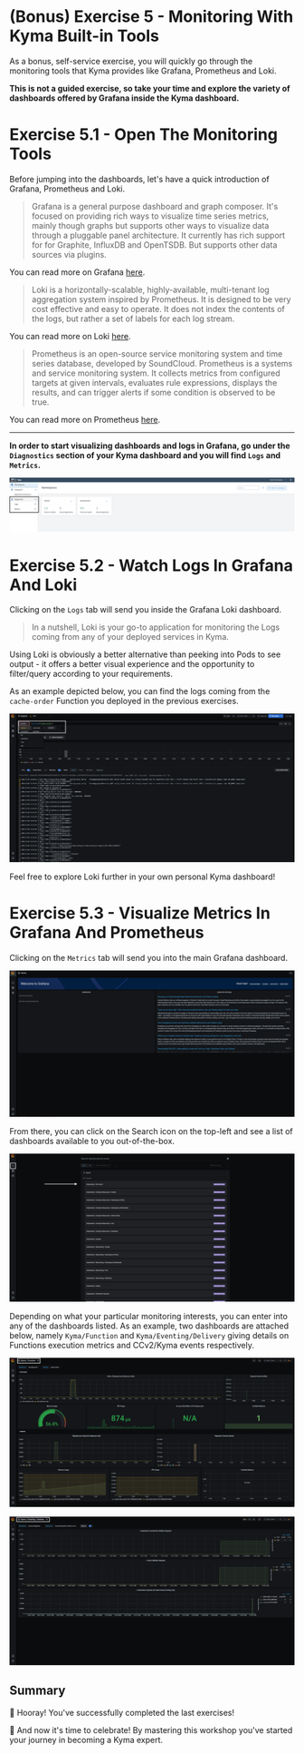 # (Bonus) Exercise 5 - Monitoring With Kyma Built-in Tools

As a bonus, self-service exercise, you will quickly go through the monitoring tools that Kyma provides like Grafana, Prometheus and Loki.

**This is not a guided exercise, so take your time and explore the variety of dashboards offered by Grafana inside the Kyma dashboard.**

# Exercise 5.1 - Open The Monitoring Tools

Before jumping into the dashboards, let's have a quick introduction of Grafana, Prometheus and Loki.

> Grafana is a general purpose dashboard and graph composer. It's focused on providing rich ways to visualize time series metrics, mainly though graphs but supports other ways to visualize data through a pluggable panel architecture. It currently has rich support for for Graphite, InfluxDB and OpenTSDB. But supports other data sources via plugins.

You can read more on Grafana [here](https://grafana.com/docs/grafana/latest/getting-started/getting-started/).

> Loki is a horizontally-scalable, highly-available, multi-tenant log aggregation system inspired by Prometheus. It is designed to be very cost effective and easy to operate. It does not index the contents of the logs, but rather a set of labels for each log stream.

You can read more on Loki [here](https://grafana.com/docs/loki/latest/).

> Prometheus is an open-source service monitoring system and time series database, developed by SoundCloud. Prometheus is a systems and service monitoring system. It collects metrics from configured targets at given intervals, evaluates rule expressions, displays the results, and can trigger alerts if some condition is observed to be true.

You can read more on Prometheus [here](https://prometheus.io/docs/prometheus/latest/getting_started/).

---

**In order to start visualizing dashboards and logs in Grafana, go under the `Diagnostics` section of your Kyma dashboard and you will find `Logs` and `Metrics`.**

![Monitoring tools](./images/1.png)

# Exercise 5.2 - Watch Logs In Grafana And Loki

Clicking on the `Logs` tab will send you inside the Grafana Loki dashboard.

> In a nutshell, Loki is your go-to application for monitoring the Logs coming from any of your deployed services in Kyma.

Using Loki is obviously a better alternative than peeking into Pods to see output - it offers a better visual experience and the opportunity to filter/query according to your requirements.

As an example depicted below, you can find the logs coming from the `cache-order` Function you deployed in the previous exercises.

![Monitoring tools](./images/6.png)

Feel free to explore Loki further in your own personal Kyma dashboard!

# Exercise 5.3 - Visualize Metrics In Grafana And Prometheus

Clicking on the `Metrics` tab will send you into the main Grafana dashboard.

![Grafana dashboard](./images/2.png)

From there, you can click on the Search icon on the top-left and see a list of dashboards available to you out-of-the-box.

![Grafana dashboards](./images/3.png)

Depending on what your particular monitoring interests, you can enter into any of the dashboards listed. As an example, two dashboards are attached below, namely `Kyma/Function` and `Kyma/Eventing/Delivery` giving details on Functions execution metrics and CCv2/Kyma events respectively.

![Kyma/Function](./images/4.png)

![Kyma/Eventing/Delivery](./images/5.png)

## Summary

🥳 Hooray! You've successfully completed the last exercises!

🎉 And now it's time to celebrate! By mastering this workshop you've started your journey in becoming a Kyma expert.
